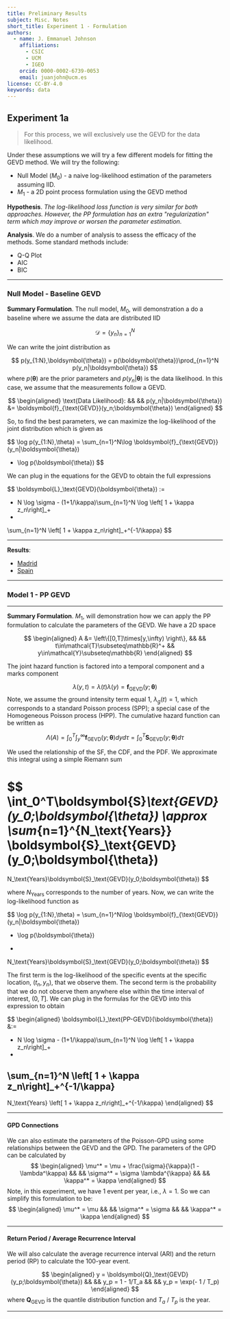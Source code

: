 ```yaml
---
title: Preliminary Results
subject: Misc. Notes
short_title: Experiment 1 - Formulation
authors:
  - name: J. Emmanuel Johnson
    affiliations:
      - CSIC
      - UCM
      - IGEO
    orcid: 0000-0002-6739-0053
    email: juanjohn@ucm.es
license: CC-BY-4.0
keywords: data
---
```



## Experiment 1a


> For this process, we will exclusively use the GEVD for the data likelihood.


Under these assumptions we will try a few different models for fitting the GEVD method.
We will try the following:
* Null Model ($M_0$) - a naive log-likelihood estimation of the parameters assuming IID.
* $M_1$ - a 2D point process formulation using the GEVD method

**Hypothesis**.
*The log-likelihood loss function is very similar for both approaches.*
*However, the PP formulation has an extra "regularization" term which may improve or worsen the parameter estimation.*

**Analysis**.
We do a number of analysis to assess the efficacy of the methods.
Some standard methods include:
* Q-Q Plot
* AIC 
* BIC


***
### Null Model - Baseline GEVD


**Summary Formulation**.
The null model, $M_0$, will demonstration a do a baseline where we assume the data are distributed IID

$$
\mathcal{D} = \left\{ y_n \right\}_{n=1}^N
$$

We can write the joint distribution as 

$$
p(y_{1:N},\boldsymbol{\theta}) = p(\boldsymbol{\theta})\prod_{n=1}^N p(y_n|\boldsymbol{\theta})
$$
where $p(\boldsymbol{\theta})$ are the prior parameters and $p(y_n|\boldsymbol{\theta})$ is the data likelihood.
In this case, we assume that the measurements follow a GEVD.

$$
\begin{aligned}
\text{Data Likelihood}: && &&
p(y_n|\boldsymbol{\theta}) &= \boldsymbol{f}_{\text{GEVD}}(y_n;\boldsymbol{\theta})
\end{aligned}
$$

So, to find the best parameters, we can maximize the log-likelihood of the joint distribution which is given as

$$
\log p(y_{1:N},\theta) = 
\sum_{n=1}^N\log \boldsymbol{f}_{\text{GEVD}}(y_n|\boldsymbol{\theta}) 
+ \log p(\boldsymbol{\theta})
$$

We can plug in the equations for the GEVD to obtain the full expressions

$$
\boldsymbol{L}_\text{GEVD}(\boldsymbol{\theta})
:= 
- N \log \sigma -
(1+1/\kappa)\sum_{n=1}^N 
\log \left[ 1 + \kappa z_n\right]_+
- 
\sum_{n=1}^N 
\left[ 1 + \kappa z_n\right]_+^{-1/\kappa}
$$


***

**Results**: 
* [Madrid](./exp1_unc_madrid_gevd.md)
* [Spain](./exp1_unc_spain_gevd.md)


***
### Model 1 - PP GEVD


***
**Summary Formulation**. $M_1$, will demonstration how we can apply the PP formulation to calculate the parameters of the GEVD.
We have a 2D space

$$
\begin{aligned}
A &= \left\{[0,T]\times[y,\infty) \right\},
&& &&
t\in\mathcal{T}\subseteq\mathbb{R}^+ 
&&
y\in\mathcal{Y}\subseteq\mathbb{R}
\end{aligned}
$$

The joint hazard function is factored into a temporal component and a marks component

$$
\lambda(y,t) = \lambda(t)\lambda(y) = \boldsymbol{f}_{\text{GEVD}}(y;\boldsymbol{\theta}) 
$$
Note, we assume the ground intensity term equal 1, $\lambda_g(t)=1$, which corresponds to a standard Poisson process (SPP); a special case of the Homogeneous Poisson process (HPP).
The cumulative hazard function can be written as

$$
\Lambda(A) = \int_0^T\int_y^\infty \boldsymbol{f}_{\text{GEVD}}(y;\boldsymbol{\theta}) dyd\tau
= \int_0^T\boldsymbol{S}_{\text{GEVD}}(y;\boldsymbol{\theta})d\tau
$$

We used the relationship of the SF, the CDF, and the PDF.
We approximate this integral using a simple Riemann sum

$$
\int_0^T\boldsymbol{S}_\text{GEVD}(y_0;\boldsymbol{\theta}) 
\approx 
\sum_{n=1}^{N_\text{Years}} 
\boldsymbol{S}_\text{GEVD}(y_0;\boldsymbol{\theta})
=
N_\text{Years}\boldsymbol{S}_\text{GEVD}(y_0;\boldsymbol{\theta})
$$

where $N_\text{Years}$ corresponds to the number of years.
Now, we can write the log-likelihood function as

$$
\log p(y_{1:N},\theta) = 
\sum_{n=1}^N\log \boldsymbol{f}_{\text{GEVD}}(y_n|\boldsymbol{\theta})
+ \log p(\boldsymbol{\theta})
- 
N_\text{Years}\boldsymbol{S}_\text{GEVD}(y_0;\boldsymbol{\theta})
$$

The first term is the log-likelihood of the specific events at the specific location, $(t_n,y_n)$, that we observe them.
The second term is the probability that we do not observe them anywhere else within the time interval of interest, $(0,T]$.
We can plug in the formulas for the GEVD into this expression to obtain

$$
\begin{aligned}
\boldsymbol{L}_\text{PP-GEVD}(\boldsymbol{\theta})
&:= 
- N \log \sigma -
(1+1/\kappa)\sum_{n=1}^N 
\log \left[ 1 + \kappa z_n\right]_+
- 
\sum_{n=1}^N 
\left[ 1 + \kappa z_n\right]_+^{-1/\kappa} 
- 
N_\text{Years}
\left[ 1 + \kappa z_n\right]_+^{-1/\kappa}
\end{aligned}
$$




***
#### **GPD Connections**

We can also estimate the parameters of the Poisson-GPD using some relationships between the GEVD and the GPD.
The parameters of the GPD can be calculated by
$$
\begin{aligned}
\mu^* = \mu + \frac{\sigma}{\kappa}(1 - \lambda^\kappa) 
&& &&
\sigma^* = \sigma \lambda^{\kappa}
&& &&
\kappa^* = \kappa
\end{aligned}
$$
Note, in this experiment, we have 1 event per year, i.e., $\lambda=1$. 
So we can simplify this formulation to be:
$$
\begin{aligned}
\mu^* = \mu 
&& &&
\sigma^* = \sigma
&& &&
\kappa^* = \kappa
\end{aligned}
$$


***
#### **Return Period / Average Recurrence Interval**

We will also calculate the average recurrence interval (ARI) and the return period (RP) to calculate the 100-year event.

$$
\begin{aligned}
y = \boldsymbol{Q}_\text{GEVD}(y_p;\boldsymbol{\theta}) 
&& &&
y_p = 1 - 1/T_a 
&& &&
y_p = \exp(- 1 / T_p)
\end{aligned}
$$
where $\boldsymbol{Q}_\text{GEVD}$ is the quantile distribution function and $T_a$ / $T_p$ is the year.
***
